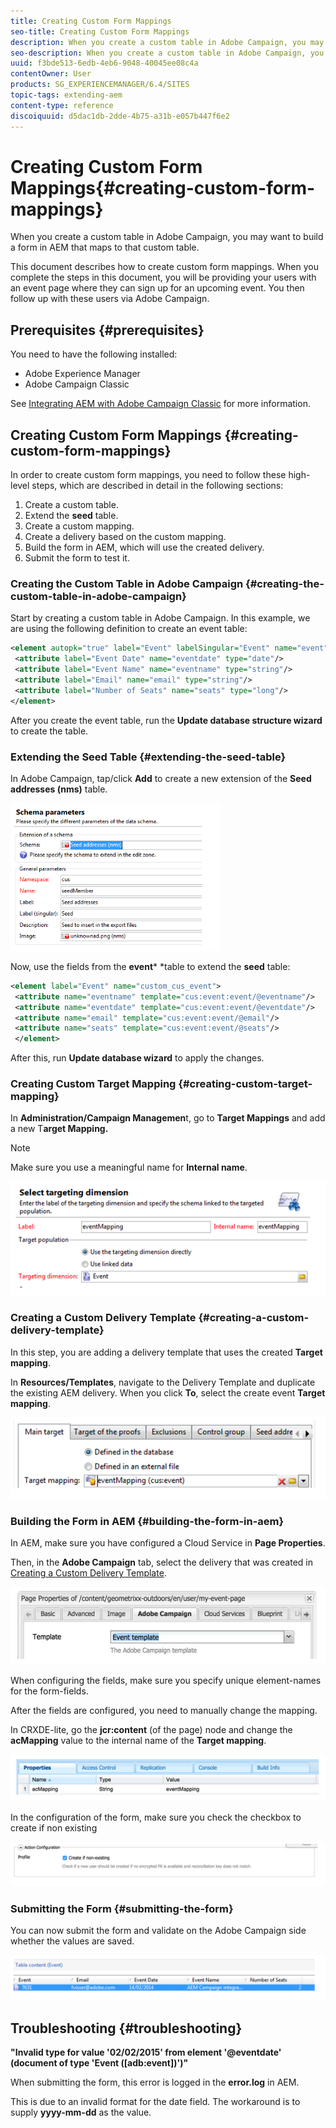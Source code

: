```yaml
---
title: Creating Custom Form Mappings
seo-title: Creating Custom Form Mappings
description: When you create a custom table in Adobe Campaign, you may want to build a form in AEM that maps to that custom table
seo-description: When you create a custom table in Adobe Campaign, you may want to build a form in AEM that maps to that custom table
uuid: f3bde513-6edb-4eb6-9048-40045ee08c4a
contentOwner: User
products: SG_EXPERIENCEMANAGER/6.4/SITES
topic-tags: extending-aem
content-type: reference
discoiquuid: d5dac1db-2dde-4b75-a31b-e057b447f6e2
---
```


# Creating Custom Form Mappings{#creating-custom-form-mappings}

When you create a custom table in Adobe Campaign, you may want to build a form in AEM that maps to that custom table.

This document describes how to create custom form mappings. When you complete the steps in this document, you will be providing your users with an event page where they can sign up for an upcoming event. You then follow up with these users via Adobe Campaign.

## Prerequisites {#prerequisites}

You need to have the following installed:

* Adobe Experience Manager
* Adobe Campaign Classic

See [Integrating AEM with Adobe Campaign Classic](/help/sites-administering/campaignonpremise.md) for more information.

## Creating Custom Form Mappings {#creating-custom-form-mappings}

In order to create custom form mappings, you need to follow these high-level steps, which are described in detail in the following sections:

1. Create a custom table.
1. Extend the **seed** table.
1. Create a custom mapping.
1. Create a delivery based on the custom mapping.
1. Build the form in AEM, which will use the created delivery.
1. Submit the form to test it.

### Creating the Custom Table in Adobe Campaign {#creating-the-custom-table-in-adobe-campaign}

Start by creating a custom table in Adobe Campaign. In this example, we are using the following definition to create an event table:

```xml
<element autopk="true" label="Event" labelSingular="Event" name="event">
 <attribute label="Event Date" name="eventdate" type="date"/>
 <attribute label="Event Name" name="eventname" type="string"/>
 <attribute label="Email" name="email" type="string"/>
 <attribute label="Number of Seats" name="seats" type="long"/>
</element>
```

After you create the event table, run the **Update database structure wizard** to create the table.

### Extending the Seed Table {#extending-the-seed-table}

In Adobe Campaign, tap/click **Add** to create a new extension of the **Seed addresses (nms)** table.

![](assets/chlimage_1-194.png)

Now, use the fields from the **event*** *table to extend the **seed** table:

```xml
<element label="Event" name="custom_cus_event">
 <attribute name="eventname" template="cus:event:event/@eventname"/>
 <attribute name="eventdate" template="cus:event:event/@eventdate"/>
 <attribute name="email" template="cus:event:event/@email"/>
 <attribute name="seats" template="cus:event:event/@seats"/>
 </element>
```

After this, run **Update database wizard** to apply the changes.

### Creating Custom Target Mapping {#creating-custom-target-mapping}

In **Administration/Campaign Managemen**t, go to **Target Mappings** and add a new T**arget Mapping.**

>[!NOTE]
>
>Make sure you use a meaningful name for **Internal name**.

![](assets/chlimage_1-195.png) 

### Creating a Custom Delivery Template {#creating-a-custom-delivery-template}

In this step, you are adding a delivery template that uses the created **Target mapping**.

In **Resources/Templates**, navigate to the Delivery Template and duplicate the existing AEM delivery. When you click **To**, select the create event **Target mapping**.

![](assets/chlimage_1-196.png) 

### Building the Form in AEM {#building-the-form-in-aem}

In AEM, make sure you have configured a Cloud Service in **Page Properties**.

Then, in the **Adobe Campaign** tab, select the delivery that was created in [Creating a Custom Delivery Template](#creating-a-custom-delivery-template).

![](assets/chlimage_1-197.png)

When configuring the fields, make sure you specify unique element-names for the form-fields.

After the fields are configured, you need to manually change the mapping.

In CRXDE-lite, go the **jcr:content** (of the page) node and change the **acMapping** value to the internal name of the **Target mapping**.

![](assets/chlimage_1-198.png)

In the configuration of the form, make sure you check the checkbox to create if non existing

![](assets/chlimage_1-199.png) 

### Submitting the Form {#submitting-the-form}

You can now submit the form and validate on the Adobe Campaign side whether the values are saved.

![](assets/chlimage_1-200.png) 

## Troubleshooting {#troubleshooting}

**"Invalid type for value '02/02/2015' from element '@eventdate' (document of type 'Event ([adb:event])')"**

When submitting the form, this error is logged in the **error.log** in AEM.

This is due to an invalid format for the date field. The workaround is to supply **yyyy-mm-dd** as the value.

